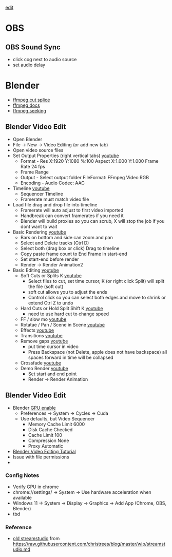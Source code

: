 [edit](https://github.com/2cld/netstack/edit/master/docs/portals/streamstudio/README.md)

# OBS
## OBS Sound Sync
- click cog next to audio source
- set audio delay
  
# Blender
- [ffmpeg cut splice](https://superuser.com/questions/377343/cut-part-from-video-file-from-start-position-to-end-position-with-ffmpeg)
- [ffmpeg docs](https://ffmpeg.org/ffmpeg.html)
- [ffmpeg seeking](https://trac.ffmpeg.org/wiki/Seeking#Cuttingsmallsections)

## Blender Video Edit
- Open Blender
- File -> New -> Video Editing (or add new tab)
- Open video source files
- Set Output Properties (right vertical tabs) [youtube](https://youtu.be/1OpbKMSN61o?list=PLalVdRk2RC6qo7oHp5OO8e7RMe46nYdOY&t=266)
  - Format - Res X:1920 Y:1080 %:100 Aspect X:1.000 Y:1.000 Frame Rate 24 fps
  - Frame Range
  - Output - Select output folder FileFormat: FFmpeg Video RGB
  - Encoding - Audio Codec: AAC
- Timeline [youtube](https://youtu.be/1OpbKMSN61o?list=PLalVdRk2RC6qo7oHp5OO8e7RMe46nYdOY&t=448)
  - Sequencer Timeline
  - Framerate must match video file
- Load file drag and drop file into timeline
  - Framerate will auto adjust to first video imported
  - Handbreak can convert framerates if you need it
  - Blender will build proxies so you can scrub, X will stop the job if you dont want to wait
- Basic Rendering [youtube](https://youtu.be/1OpbKMSN61o?list=PLalVdRk2RC6qo7oHp5OO8e7RMe46nYdOY&t=808)
  - Bars on bottom and side can zoom and pan
  - Select and Delete tracks (Ctrl D)
  - Select both (drag box or click) Drag to timeline
  - Copy paste frame count to End Frame in start-end
  - Set start-end before render
  - Render -> Render Animation2
- Basic Editing [youtube](https://youtu.be/nKBB0BLXbw0?list=PLalVdRk2RC6qo7oHp5OO8e7RMe46nYdOY)
  - Soft Cuts or Splits K [youtube](https://youtu.be/nKBB0BLXbw0?list=PLalVdRk2RC6qo7oHp5OO8e7RMe46nYdOY&t=13)
    - Select files to cut, set time cursor, K (or right click Split) will split the file (soft cut)
    - soft cut allows you to adjust the ends
    - Control click so you can select both edges and move to shrink or extend Ctrl Z to undo
  - Hard Cuts or Hold Split Shift K [youtube](https://youtu.be/nKBB0BLXbw0?list=PLalVdRk2RC6qo7oHp5OO8e7RMe46nYdOY&t=115)
    - need to use hard cut to change speed
  - FF / slow mo [youtube](https://youtu.be/nKBB0BLXbw0?list=PLalVdRk2RC6qo7oHp5OO8e7RMe46nYdOY&t=223)
  - Rotatae / Pan / Scene in Scene [youtube](https://youtu.be/nKBB0BLXbw0?list=PLalVdRk2RC6qo7oHp5OO8e7RMe46nYdOY&t=281)
  - Effects [youtube](https://youtu.be/nKBB0BLXbw0?list=PLalVdRk2RC6qo7oHp5OO8e7RMe46nYdOY&t=539)
  - Transitions [youtube](https://youtu.be/5WhlRQky90w?list=PLalVdRk2RC6qo7oHp5OO8e7RMe46nYdOY)
  - Remove gaps [youtube](https://youtu.be/5WhlRQky90w?list=PLalVdRk2RC6qo7oHp5OO8e7RMe46nYdOY&t=235)
    - put time cursor in video
    - Press Backspace (not Delete, apple does not have backspace) all spaces forward in time will be collapsed
  - Crossfade [youtube](https://youtu.be/5WhlRQky90w?list=PLalVdRk2RC6qo7oHp5OO8e7RMe46nYdOY&t=311)
  - Demo Render [youtube](https://youtu.be/5WhlRQky90w?list=PLalVdRk2RC6qo7oHp5OO8e7RMe46nYdOY&t=537)
    - Set start and end point
    - Render -> Render Animation

## Blender Video Edit
- Blender [GPU enable](https://docs.blender.org/manual/en/latest/render/cycles/gpu_rendering.html)
  - Preferences -> System -> Cycles -> Cuda
  - Use defaults, but Video Sequencer
    - Memory Cache Limit 6000
    - Disk Cache Checked
    - Cache Limit 100
    - Compression None
    - Proxy Automatic
- [Blender Video Editing Tutorial](https://www.youtube.com/playlist?list=PLalVdRk2RC6qo7oHp5OO8e7RMe46nYdOY)
- Issue with file permissions
- 

### Config Notes
- Verify GPU in chrome
- chrome://settings/ -> System -> Use hardware acceleration when available
- Windows 11 -> System -> Display -> Graphics -> Add App (Chrome, OBS, Blender)
- tbd

### Reference
- [old streamstudio](./history) from https://raw.githubusercontent.com/christrees/blog/master/wip/streamstudio.md
